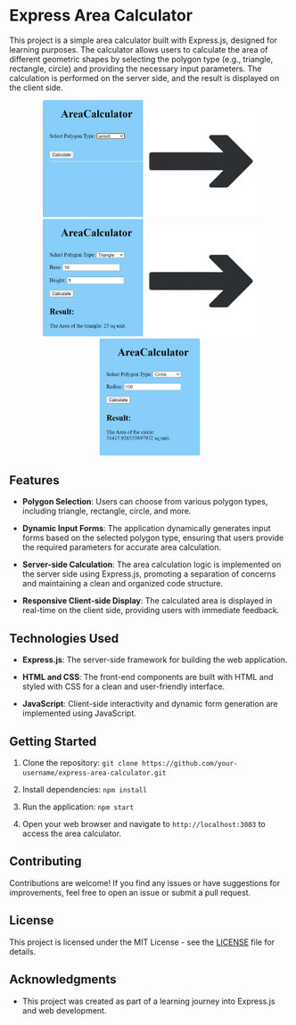 # Express Area Calculator

This project is a simple area calculator built with Express.js, designed for learning purposes. The calculator allows users to calculate the area of different geometric shapes by selecting the polygon type (e.g., triangle, rectangle, circle) and providing the necessary input parameters. The calculation is performed on the server side, and the result is displayed on the client side.
<p align="center">
  <img src="images/preview1.png" alt="Calculator Preview" width="180"/> <img src="images/arrow.png" alt="Calculator Preview" width="200"/>
  <img src="images/preview2.png" alt="Calculator Preview" width="180"/> <img src="images/arrow.png" alt="Calculator Preview" width="200"/>
  <img src="images/preview3.png" alt="Calculator Preview" width="180"/>
</p>

## Features

- **Polygon Selection**: Users can choose from various polygon types, including triangle, rectangle, circle, and more.

- **Dynamic Input Forms**: The application dynamically generates input forms based on the selected polygon type, ensuring that users provide the required parameters for accurate area calculation.

- **Server-side Calculation**: The area calculation logic is implemented on the server side using Express.js, promoting a separation of concerns and maintaining a clean and organized code structure.

- **Responsive Client-side Display**: The calculated area is displayed in real-time on the client side, providing users with immediate feedback.

## Technologies Used

- **Express.js**: The server-side framework for building the web application.

- **HTML and CSS**: The front-end components are built with HTML and styled with CSS for a clean and user-friendly interface.

- **JavaScript**: Client-side interactivity and dynamic form generation are implemented using JavaScript.

## Getting Started

1. Clone the repository: `git clone https://github.com/your-username/express-area-calculator.git`

2. Install dependencies: `npm install`

3. Run the application: `npm start`

4. Open your web browser and navigate to `http://localhost:3003` to access the area calculator.

## Contributing

Contributions are welcome! If you find any issues or have suggestions for improvements, feel free to open an issue or submit a pull request.

## License

This project is licensed under the MIT License - see the [LICENSE](LICENSE) file for details.

## Acknowledgments

- This project was created as part of a learning journey into Express.js and web development.
